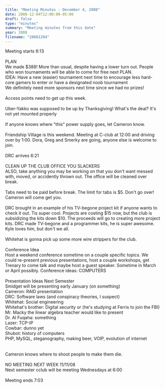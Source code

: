 ```yaml
---
title: "Meeting Minutes - December 4, 2008"
date: 2008-12-04T12:00:00-05:00
draft: false
type: "minutes"
summary: "Meeting minutes from this date"
year: 2008
filename: "20081204"
---
```


Meeting starts 6:13<br />
<br />
PLAN<br />
We made $388! More than usual, despite having a lower turn out. People who won tournaments will be able to come for free next PLAN.<br />
IDEA: Have a new (easier) tournament next time to encourage less hard-core gamers to enter or have a designated noob tournament<br />
We definitely need more sponsors next time since we had no prizes! <br />
<br />
Access points need to get up this week.<br />
<br />
Uber-Yakko was supposed to be up by Thanksgiving! What's the deal? It's not yet mounted properly<br />
<br />
If anyone knows where "this" power supply goes, let Cameron know.<br />
<br />
Friendship Village is this weekend. Meeting at C-club at 12:00 and driving over by 1:00. Dora, Greg and Smerky are going, anyone else is welcome to join.<br />
<br />
DRC arrives 6:21<br />
<br />
CLEAN UP THE CLUB OFFICE YOU SLACKERS<br />
ALSO, take anything you may be working on that you don't want messed with, moved, or accidently thrown out. The office will be cleaned over break.<br />
<br />
Tabs need to be paid before break. The limit for tabs is $5. Don't go over! Cameron will come get you.<br />
<br />
DRC brought in an example of his TV-begone project kit if anyone wants to check it out. Tis super cool. Projects are costing $15 now, but the club is subsidizing the kits down $10. The proceeds will go to creating more project kits. DRC made TV-begone and a programmer kits, he is super awesome. Kyle loves him, but don't we all.<br />
<br />
Whitehat is gonna pick up some more wire strippers for the club. <br />
<br />
Conference Idea<br />
Host a weekend conference sometime on a couple specific topics. We could re-present previous presentations, host a couple workshops, get Trenary to come talk and maybe host a guest speaker. Sometime in March or April possibly. Conference ideas: COMPUTERS<br />
<br />
Presentation Ideas Next Semester<br />
Smidget will be presenting early January (on something)<br />
Cameron: RAID presentation<br />
DRC: Software laws (and conspiracy theories, I suspect)<br />
Whitehat: Social engineering<br />
Whitehat's brother: Digital security or (he's studying at Ferris to join the FBI)<br />
Mr. Macky the linear algebra teacher would like to present<br />
Dr. Al Fuqaha: something<br />
Lazer: TCP-IP<br />
Cowbar: dunno yet<br />
Shubot: history of computers<br />
PHP, MySQL, steganography, making beer, VOIP, evolution of internet<br />
<br />
<br />
Cameron knows where to shoot people to make them die.<br />
<br />
NO MEETING NEXT WEEK 11/11/08<br />
Next semester cclub will be meeting Wednesdays at 6:00<br />
<br />
Meeting ends 7:03<br />

